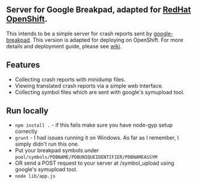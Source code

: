 ## Server for Google Breakpad, adapted for [RedHat OpenShift](https://www.openshift.com/).

This intends to be a simple server for crash reports sent by [google-breakpad](https://code.google.com/p/google-breakpad/). This version is adapted for deploying on OpenShift. For more details and deployment guide, please see [wiki](https://github.com/ksmirenko/breakpad-openshift-server/wiki).

## Features

* Collecting crash reports with minidump files.
* Viewing translated crash reports via a simple web interface.
* Collecting symbol files which are sent with google's symupload tool.

## Run locally

* `npm install .` - if this fails make sure you have node-gyp setup correctly
* `grunt` - I had issues running it on Windows. As far as I remember, I simply didn't run this one.
* Put your breakpad symbols under `pool/symbols/PDBNAME/PDBUNIQUEIDENTIFIER/PDBNAMEASSYM`
* OR send a POST request to your server at /symbol_upload using google's symupload tool.
* `node lib/app.js`
